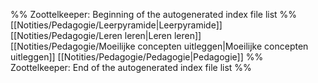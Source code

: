 %% Zoottelkeeper: Beginning of the autogenerated index file list  %%
 [[Notities/Pedagogie/Leerpyramide|Leerpyramide]]
 [[Notities/Pedagogie/Leren leren|Leren leren]]
 [[Notities/Pedagogie/Moeilijke concepten uitleggen|Moeilijke concepten uitleggen]]
 [[Notities/Pedagogie/Pedagogie|Pedagogie]]
%% Zoottelkeeper: End of the autogenerated index file list  %%

